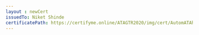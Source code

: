 ```yaml
--- 
layout : newCert 
issuedTo: Niket Shinde 
certificatePath: https://certifyme.online/ATAGTR2020/img/cert/AutomATAhon/NiketShinde_d8406.png
--- 
```

